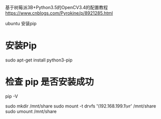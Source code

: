 基于树莓派3B+Python3.5的OpenCV3.4的配置教程
https://www.cnblogs.com/Pyrokine/p/8921285.html

ubuntu 安装pip
# 安装Pip
sudo apt-get install python3-pip

# 检查 pip 是否安装成功
pip -V

sudo mkdir /mnt/share
sudo mount -t drvfs '\\192.168.199.1\vr' /mnt/share
sudo umount /mnt/share
